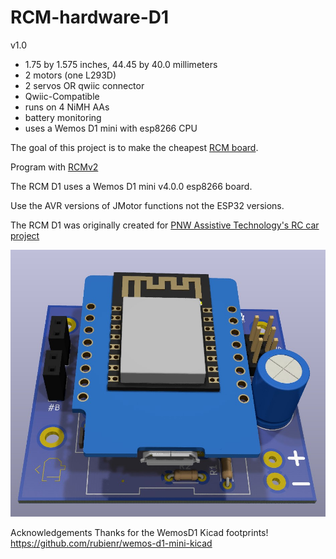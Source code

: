 # RCM-hardware-D1

v1.0

* 1.75 by 1.575 inches, 44.45 by 40.0 millimeters
* 2 motors (one L293D)
* 2 servos OR qwiic connector
* Qwiic-Compatible
* runs on 4 NiMH AAs
* battery monitoring
* uses a Wemos D1 mini with esp8266 CPU

The goal of this project is to make the cheapest [RCM board](https://github.com/rcmgames).

Program with [RCMv2](https://github.com/rcmgames/rcmv2)

The RCM D1 uses a Wemos D1 mini v4.0.0 esp8266 board. 

Use the AVR versions of JMotor functions not the ESP32 versions.

The RCM D1 was originally created for [PNW Assistive Technology's RC car project](https://github.com/PNW-AT/rc-car-car)

![screenshot of cad](https://github.com/RCMgames/RCM-hardware-D1/blob/main/CAD%20renders/image%201.jpg)

Acknowledgements
Thanks for the WemosD1 Kicad footprints! https://github.com/rubienr/wemos-d1-mini-kicad

